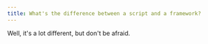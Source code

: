 ```yaml
---
title: What's the difference between a script and a framework?
---
```


Well, it's a lot different, but don't be afraid.
